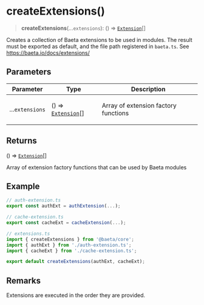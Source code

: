 # createExtensions()

> **createExtensions**(...`extensions`): () => [`Extension`](../../sdk/classes/Extension.md)[]

Creates a collection of Baeta extensions to be used in modules.
The result must be exported as default, and the file path registered in `baeta.ts`.
See https://baeta.io/docs/extensions/

## Parameters

<table>
<thead>
<tr>
<th>Parameter</th>
<th>Type</th>
<th>Description</th>
</tr>
</thead>
<tbody>
<tr>
<td>

...`extensions`

</td>
<td>

() => [`Extension`](../../sdk/classes/Extension.md)[]

</td>
<td>

Array of extension factory functions

</td>
</tr>
</tbody>
</table>

## Returns

() => [`Extension`](../../sdk/classes/Extension.md)[]

Array of extension factory functions that can be used by Baeta modules

## Example

```typescript
// auth-extension.ts
export const authExt = authExtension(...);

// cache-extension.ts
export const cacheExt = cacheExtension(...);

// extensions.ts
import { createExtensions } from '@baeta/core';
import { authExt } from './auth-extension.ts';
import { cacheExt } from './cache-extension.ts';

export default createExtensions(authExt, cacheExt);
```

## Remarks

Extensions are executed in the order they are provided.
